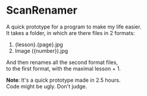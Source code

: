 ScanRenamer
===========

A quick prototype for a program to make my life easier.  
It takes a folder, in which are there files in 2 formats:

1. {lesson}.{page}.jpg
2. Image ({number}).jpg

And then renames all the second format files,  
to the first format, with the maximal lesson + 1.

**Note**: It's a quick prototype made in 2.5 hours.  
Code might be ugly. Don't judge.
